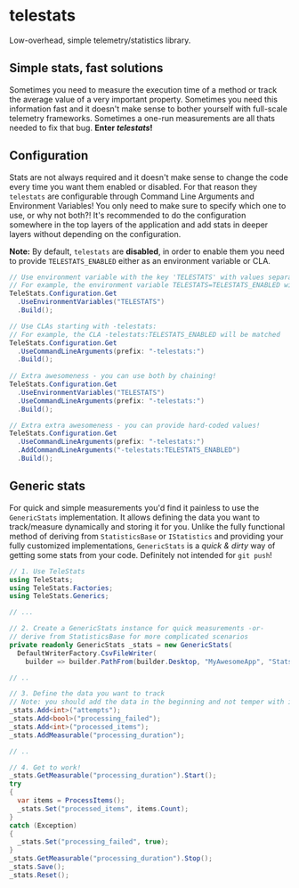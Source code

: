# telestats
Low-overhead, simple telemetry/statistics library.

## Simple stats, fast solutions
Sometimes you need to measure the execution time of a method or track the average value of a very important property. Sometimes
you need this information fast and it doesn't make sense to bother yourself with full-scale telemetry frameworks. Sometimes a one-run
measurements are all thats needed to fix that bug. **Enter _telestats_!**

## Configuration
Stats are not always required and it doesn't make sense to change the code every time you want them enabled or disabled. For that reason they `telestats` are configurable through Command Line Arguments and Environment Variables! You only need to make sure to specify which one to use, or why not both?! It's recommended to do the configuration somewhere in the top layers of the application and add stats in deeper layers without depending on the configuration.

**Note:** By default, `telestats` are **disabled**, in order to enable them you need to provide `TELESTATS_ENABLED` either as an environment variable or CLA.

```csharp
// Use environment variable with the key 'TELESTATS' with values separated by ';'
// For example, the environment variable TELESTATS=TELESTATS_ENABLED will be matched
TeleStats.Configuration.Get
  .UseEnvironmentVariables("TELESTATS")
  .Build();

// Use CLAs starting with -telestats:
// For example, the CLA -telestats:TELESTATS_ENABLED will be matched
TeleStats.Configuration.Get
  .UseCommandLineArguments(prefix: "-telestats:")
  .Build();
  
// Extra awesomeness - you can use both by chaining!
TeleStats.Configuration.Get
  .UseEnvironmentVariables("TELESTATS")
  .UseCommandLineArguments(prefix: "-telestats:")
  .Build();

// Extra extra awesomeness - you can provide hard-coded values!
TeleStats.Configuration.Get
  .UseCommandLineArguments(prefix: "-telestats:")
  .AddCommandLineArguments("-telestats:TELESTATS_ENABLED")
  .Build();
```

## Generic stats
For quick and simple measurements you'd find it painless to use the `GenericStats` implementation. It allows defining the data you
want to track/measure dynamically and storing it for you. Unlike the fully functional method of deriving from `StatisticsBase` or
`IStatistics` and providing your fully customized implementations, `GenericStats` is a _quick & dirty_ way of getting some stats from
your code. Definitely not intended for `git push`!

```csharp
// 1. Use TeleStats
using TeleStats;
using TeleStats.Factories;
using TeleStats.Generics;

// ...

// 2. Create a GenericStats instance for quick measurements -or-
// derive from StatisticsBase for more complicated scenarios
private readonly GenericStats _stats = new GenericStats(
  DefaultWriterFactory.CsvFileWriter(
    builder => builder.PathFrom(builder.Desktop, "MyAwesomeApp", "Stats.csv"));

// ..

// 3. Define the data you want to track
// Note: you should add the data in the beginning and not temper with it in the rest of the code
_stats.Add<int>("attempts");
_stats.Add<bool>("processing_failed");
_stats.Add<int>("processed_items");
_stats.AddMeasurable("processing_duration");

// ..

// 4. Get to work!
_stats.GetMeasurable("processing_duration").Start();
try
{
  var items = ProcessItems();
  _stats.Set("processed_items", items.Count);
}
catch (Exception)
{
  _stats.Set("processing_failed", true);
}
_stats.GetMeasurable("processing_duration").Stop();
_stats.Save();
_stats.Reset();
```
